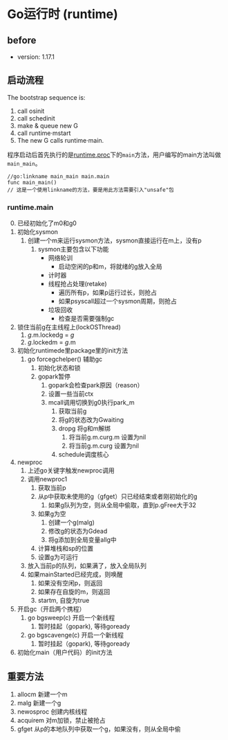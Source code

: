 # Go运行时 (runtime)
## before
- version: 1.17.1

## 启动流程
The bootstrap sequence is:
1. call osinit
2. call schedinit
3. make & queue new G
4. call runtime·mstart
5. The new G calls runtime·main.

程序启动后首先执行的是[runtime.proc](src/runtime/proc.go)下的`main`方法，用户编写的main方法叫做`main_main`。
```
//go:linkname main_main main.main
func main_main()
// 这是一个使用linkname的方法，要是用此方法需要引入"unsafe"包
```
### runtime.main
0. 已经初始化了m0和g0
1. 初始化sysmon
    1. 创建一个m来运行sysmon方法，sysmon直接运行在m上，没有p
       1. sysmon主要包含以下功能
          - 网络轮训
            - 启动空闲的p和m，将就绪的g放入全局
          - 计时器
          - 线程抢占处理(retake)
            - 遍历所有p，如果p运行过长，则抢占
            - 如果psyscall超过一个sysmon周期，则抢占
          - 垃圾回收
            - 检查是否需要强制gc
2. 锁住当前g在主线程上(lockOSThread)
   1. _g_.m.lockedg = _g_
   2. _g_.lockedm = _g_.m
3. 初始化runtimede里package里的init方法
   1. go forcegchelper() 辅助gc
      1. 初始化状态和锁
      2. gopark暂停
         1. gopark会检查park原因（reason）
         2. 设置一些当前ctx
         3. mcall调用切换到g0执行park_m
            1. 获取当前g
            2. 将g的状态改为Gwaiting
            3. dropg 将g和m解绑
               1. 将当前g.m.curg.m 设置为nil
               2. 将当前g.m.curg 设置为nil
            4. schedule调度核心
4. newproc
   1. 上述go关键字触发newproc调用
   2. 调用newproc1
      1. 获取当前p
      2. 从p中获取未使用的g（gfget）只已经结束或者刚初始化的g
         1. 如果g队列为空，则从全局中偷取，直到p.gFree大于32
      3. 如果g为空
         1. 创建一个g(malg)
         2. 修改g的状态为Gdead
         3. 将g添加到全局变量allg中
      4. 计算堆栈和sp的位置
      5. 设置g为可运行
   3. 放入当前p的队列，如果满了，放入全局队列
   4. 如果mainStarted已经完成，则唤醒
      1. 如果没有空闲p，则返回
      2. 如果存在自旋的m，则返回
      3. startm, 自旋为true
5. 开启gc（开启两个携程）
   1. go bgsweep(c) 开启一个新线程
      1. 暂时挂起（gopark), 等待goready
   2. go bgscavenge(c) 开启一个新线程
      1. 暂时挂起（gopark), 等待goready
6. 初始化main（用户代码）的init方法 



## 重要方法
1. allocm 新建一个m
2. malg   新建一个g
3. newosproc 创建内核线程
4. acquirem 对m加锁，禁止被抢占
5. gfget 从p的本地队列中获取一个g，如果没有，则从全局中偷

